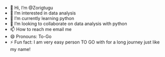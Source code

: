 - 👋 Hi, I’m @Zorigtugu
- 👀 I’m interested in data analysis
- 🌱 I’m currently learning python
- 💞️ I’m looking to collaborate on data analysis with python
- 📫 How to reach me email me
- 😄 Pronouns: To-Go
- ⚡ Fun fact: I am very easy person TO GO with for a long journey just like my name!

<!---
Zorigtugu/Zorigtugu is a ✨ special ✨ repository because its `README.md` (this file) appears on your GitHub profile.
You can click the Preview link to take a look at your changes.
--->
